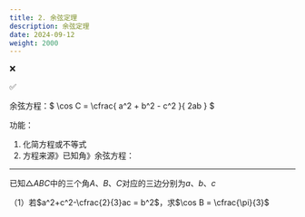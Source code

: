 ```yaml
---
title: 2. 余弦定理
description: 余弦定理
date: 2024-09-12
weight: 2000
---
```


<style>
th, td {
  border: 1px solid rgb(190, 190, 190);
}
</style>

&#10060;

&#9989;





余弦方程：$ \cos C = \cfrac{ a^2 + b^2 - c^2 }{ 2ab } $


功能：
1. 化简方程或不等式
2. 方程来源》已知角》余弦方程：



---

已知$\triangle ABC$中的三个角$A、B、C$对应的三边分别为$a、b、c$

（1）若$a^2+c^2-\cfrac{2}{3}ac = b^2$，求$\cos B = \cfrac{\pi}{3}$















